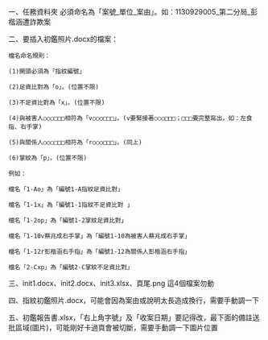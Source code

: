 一、任務資料夾 必須命名為「案號_單位_案由」。如：1130929005_第二分局_彭楷涵遭詐欺案


二、要插入初鑑照片.docx的檔案：

	檔名命名規則：

	(1)開頭必須為「指紋編號」

	(2)足資比對為「o」。(位置不限)

	(3)不足資比對為「x」。(位置不限)

	(4)與被害人○○○□□□相符為「v○○○□□□」。(v要緊接著○○○□□□；□□□要完整寫出，如：左食指、右手掌)

	(5)與關係人○○○□□□相符為「r○○○□□□」。(同上)

	(6)掌紋為「p」。(位置不限)

	例如：

	檔名「1-Ao」為「編號1-A指紋足資比對」

	檔名「1-1x」為「編號1-1指紋不足資比對 」

	檔名「1-2op」為「編號1-2掌紋足資比對」

	檔名「1-10v蔡兆成右手掌」為「編號1-10為被害人蔡兆成右手掌」

	檔名「1-12r彭楷涵右手指」為「編號1-12為關係人彭楷涵右手指」

	檔名「2-Cxp」為「編號2-C掌紋不足資比對」

三、init1.docx、init2.docx、init3.xlsx、頁尾.png 這4個檔案勿動

四、指紋初鑑照片.docx，可能會因為案由或說明太長造成換行，需要手動調一下

五、初鑑報告書.xlsx，「右上角字號」及「收案日期」要記得改，最下面的備註送批區域(圖片)，可能剛好卡過頁會被切斷，需要手動調一下圖片位置
